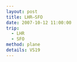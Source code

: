 ```yaml
---
layout: post
title: LHR–SFO
date: 2007-10-12 11:00:00
trip:
  - LHR
  - SFO
method: plane
details: VS19
---
```

